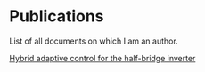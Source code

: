 # Publications

List of all documents on which I am an author.

[Hybrid adaptive control for the half-bridge inverter](https://hal.archives-ouvertes.fr/hal-02045484/document)
